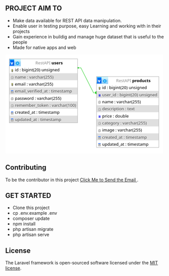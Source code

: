 

## PROJECT AIM TO

- Make data available for REST API data manipulation.
- Enable user in testing purpose, easy Learning and working with in their projects
- Gain experience in buildig and manage huge dataset that is useful to the people
- Made for native apps and web

![Database Diagram](./db.png)

## Contributing

To be the contributor in this project  [Click Me to Send the Email ](mailto:ictechnology26@gmail.com).

## GET STARTED
- Clone this project 
- cp .env.example .env
- composer update
- npm install
- php artisan migrate
- php artisan serve



## License

The Laravel framework is open-sourced software licensed under the [MIT license](https://opensource.org/licenses/MIT).


